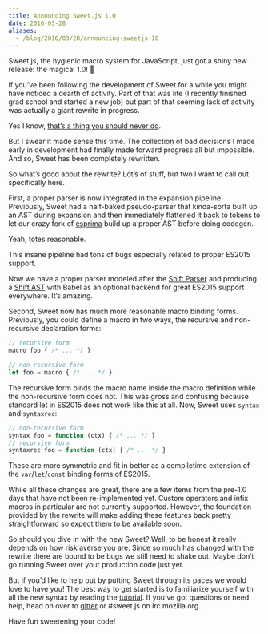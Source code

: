 ```yaml
---
title: Announcing Sweet.js 1.0
date: 2016-03-28
aliases:
  - /blog/2016/03/28/announcing-sweetjs-10
---
```


Sweet.js, the hygienic macro system for JavaScript, just got a shiny new release: the magical 1.0! 🎉

If you’ve been following the development of Sweet for a while you might have noticed a dearth of activity. Part of that was life (I recently finished grad school and started a new job) but part of that seeming lack of activity was actually a giant rewrite in progress.

Yes I know, [that’s a thing you should never do](http://www.joelonsoftware.com/articles/fog0000000069.html).

But I swear it made sense this time. The collection of bad decisions I made early in development had finally made forward progress all but impossible. And so, Sweet has been completely rewritten.

So what’s good about the rewrite? Lot’s of stuff, but two I want to call out specifically here.

First, a proper parser is now integrated in the expansion pipeline. Previously, Sweet had a half-baked pseudo-parser that kinda-sorta built up an AST during expansion and then immediately flattened it back to tokens to let our crazy fork of [esprima](http://esprima.org/) build up a proper AST before doing codegen.

Yeah, totes reasonable.

This insane pipeline had tons of bugs especially related to proper ES2015 support.

Now we have a proper parser modeled after the [Shift Parser](http://shift-ast.org/parser.html) and producing a [Shift AST](https://github.com/shapesecurity/shift-spec) with Babel as an optional backend for great ES2015 support everywhere. It’s amazing.

Second, Sweet now has much more reasonable macro binding forms. Previously, you could define a macro in two ways, the recursive and non-recursive declaration forms:

```js
// recursive form
macro foo { /* ... */ }

// non-recursive form
let foo = macro { /* ... */ }
```

The recursive form binds the macro name inside the macro definition while the non-recursive form does not. This was gross and confusing because standard let in ES2015 does not work like this at all. Now, Sweet uses `syntax` and `syntaxrec`:

```js
// non-recursive form
syntax foo = function (ctx) { /* ... */ }
// recursive form
syntaxrec foo = function (ctx) { /* ... */ }
```

These are more symmetric and fit in better as a compiletime extension of the `var`/`let`/`const` binding forms of ES2015.

While all these changes are great, there are a few items from the pre-1.0 days that have not been re-implemented yet. Custom operators and infix macros in particular are not currently supported. However, the foundation provided by the rewrite will make adding these features back pretty straightforward so expect them to be available soon.

So should you dive in with the new Sweet? Well, to be honest it really depends on how risk averse you are. Since so much has changed with the rewrite there are bound to be bugs we still need to shake out. Maybe don’t go running Sweet over your production code just yet.

But if you’d like to help out by putting Sweet through its paces we would love to have you! The best way to get started is to familiarize yourself with all the new syntax by reading the [tutorial](http://sweetjs.org/doc/1.0/tutorial.html). If you’ve got questions or need help, head on over to [gitter](https://gitter.im/mozilla/sweet.js) or #sweet.js on irc.mozilla.org.

Have fun sweetening your code!

